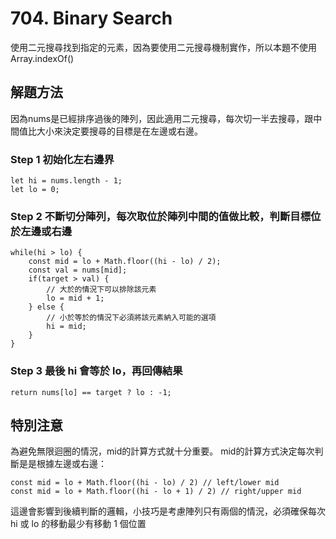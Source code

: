 # 704. Binary Search
使用二元搜尋找到指定的元素，因為要使用二元搜尋機制實作，所以本題不使用Array.indexOf()

## 解題方法
因為nums是已經排序過後的陣列，因此適用二元搜尋，每次切一半去搜尋，跟中間值比大小來決定要搜尋的目標是在左邊或右邊。

### Step 1 初始化左右邊界
```
let hi = nums.length - 1;
let lo = 0;
```

### Step 2 不斷切分陣列，每次取位於陣列中間的值做比較，判斷目標位於左邊或右邊
```
while(hi > lo) {
    const mid = lo + Math.floor((hi - lo) / 2);
    const val = nums[mid];
    if(target > val) {
        // 大於的情況下可以排除該元素
        lo = mid + 1;
    } else {
        // 小於等於的情況下必須將該元素納入可能的選項
        hi = mid;
    }
}
```

### Step 3 最後 hi 會等於 lo，再回傳結果
```
return nums[lo] == target ? lo : -1;
```

## 特別注意
為避免無限迴圈的情況，mid的計算方式就十分重要。
mid的計算方式決定每次判斷是是根據左邊或右邊：
```
const mid = lo + Math.floor((hi - lo) / 2) // left/lower mid
const mid = lo + Math.floor((hi - lo + 1) / 2) // right/upper mid
```

這邊會影響到後續判斷的邏輯，小技巧是考慮陣列只有兩個的情況，必須確保每次 hi 或 lo 的移動最少有移動 1 個位置